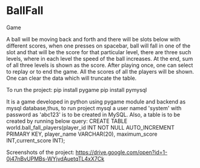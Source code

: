 # BallFall
Game

A ball will be moving back and forth and there will be slots below with different scores, when one presses on spacebar, ball will fall in one of the slot and that will be the score for that particular level, there are three such levels, where in each level the speed of the ball increases. At the end, sum of all three levels is shown as the score. 
After playing once, one can select to replay or to end the game.
All the scores of all the players will be shown. One can clear the data which will truncate the table.

To run the project:
pip install pygame
pip install pymysql

It is a game developed in python using pygame module and backend as mysql database,thus, to run project mysql a user named 'system' with password as 'abc123' is to be created in MySQL. Also, a table is to be created by running below query:
CREATE TABLE world.ball_fall_players(player_id INT NOT NULL AUTO_INCREMENT PRIMARY KEY, player_name VARCHAR(20), maximum_score INT,current_score INT);

Screenshots of the project: https://drive.google.com/open?id=1-0j47nBvUPMBs-WYjvdAuetqTL4xX7Ck
